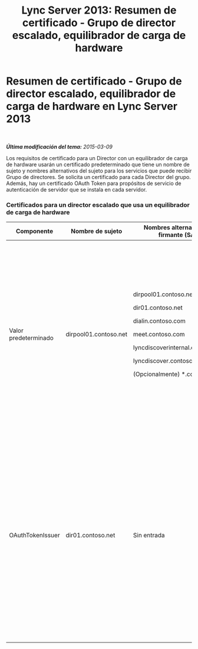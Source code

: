 ﻿---
title: 'Lync Server 2013: Resumen de certificado - Grupo de director escalado, equilibrador de carga de hardware'
TOCTitle: Resumen de certificado - Grupo de director escalado, equilibrador de carga de hardware
ms:assetid: 45940add-8027-418d-b79a-9033b494762f
ms:mtpsurl: https://technet.microsoft.com/es-es/library/JJ204846(v=OCS.15)
ms:contentKeyID: 48275101
ms.date: 01/07/2017
mtps_version: v=OCS.15
ms.translationtype: HT
---

# Resumen de certificado - Grupo de director escalado, equilibrador de carga de hardware en Lync Server 2013

 

_**Última modificación del tema:** 2015-03-09_

Los requisitos de certificado para un Director con un equilibrador de carga de hardware usarán un certificado predeterminado que tiene un nombre de sujeto y nombres alternativos del sujeto para los servicios que puede recibir Grupo de directores. Se solicita un certificado para cada Director del grupo. Además, hay un certificado OAuth Token para propósitos de servicio de autenticación de servidor que se instala en cada servidor.

### Certificados para un director escalado que usa un equilibrador de carga de hardware

<table>
<colgroup>
<col style="width: 25%" />
<col style="width: 25%" />
<col style="width: 25%" />
<col style="width: 25%" />
</colgroup>
<thead>
<tr class="header">
<th>Componente</th>
<th>Nombre de sujeto</th>
<th>Nombres alternativos del firmante (SAN)</th>
<th>Comentarios</th>
</tr>
</thead>
<tbody>
<tr class="odd">
<td><p>Valor predeterminado</p></td>
<td><p>dirpool01.contoso.net</p></td>
<td><p>dirpool01.contoso.net</p>
<p>dir01.contoso.net</p>
<p>dialin.contoso.com</p>
<p>meet.contoso.com</p>
<p>lyncdiscoverinternal.contoso.com</p>
<p>lyncdiscover.contoso.com</p>
<p>(Opcionalmente) *.contoso.com</p></td>
<td><p>Los certificados de Director pueden solicitarse de una entidad de certificación (CA) administrada internamente o de una entidad de certificación pública.</p>
<p>El Director responde a las solicitudes del proxy inverso en el perímetro o desde el Servidor perimetral.</p>
<p>O una entrada de comodín para las direcciones URL sencillas</p></td>
</tr>
<tr class="even">
<td><p>OAuthTokenIssuer</p></td>
<td><p>dir01.contoso.net</p></td>
<td><p>Sin entrada</p></td>
<td><div class="alert">
> [!IMPORTANT]  
> Tenga en cuenta que la longitud de clave mínima es de 1.024, pero puede recibir una advertencia que la longitud de clave mínima recomendada es de 2.048 bits.


</div>
<p>El certificado OAuthTokenIssuer es un certificado de propósito único para la autenticación de servidores en un entorno de gran escala y puede solicitarse desde una CA interna o desde una CA pública. El certificado es obligatorio.</p></td>
</tr>
</tbody>
</table>

